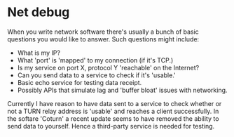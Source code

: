 # Net debug

When you write network software there's usually a bunch of basic
questions you would like to answer. Such questions might include:

- What is my IP?
- What 'port' is 'mapped' to my connection (if it's TCP.)
- Is my service on port X, protocol Y 'reachable' on the Internet?
- Can you send data to a service to check if it's 'usable.'
- Basic echo service for testing data receipt.
- Possibly APIs that simulate lag and 'buffer bloat' issues with networking.

Currently I have reason to have data sent to a service to check
whether or not a TURN relay address is 'usable' and reaches a client
successfully. In the softare 'Coturn' a recent update seems to have
removed the ability to send data to yourself. Hence a third-party
service is needed for testing.
